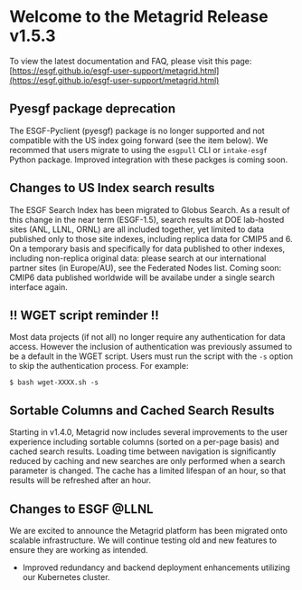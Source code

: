 # Welcome to the Metagrid Release v1.5.3

To view the latest documentation and FAQ, please visit this page:
[https://esgf.github.io/esgf-user-support/metagrid.html](https://esgf.github.io/esgf-user-support/metagrid.html)

## Pyesgf package deprecation

The ESGF-Pyclient (pyesgf) package is no longer supported and not compatible with the US index going forward (see the item below).
We recommed that users migrate to using the `esgpull` CLI or `intake-esgf` Python package.  Improved integration with these packges is coming soon.

## Changes to US Index search results

The ESGF Search Index has been migrated to Globus Search. As a result of this change in the near term (ESGF-1.5), search results at DOE lab-hosted sites (ANL, LLNL, ORNL) are all included together, yet limited to data published only to those site indexes, including replica data for CMIP5 and 6. On a temporary basis and specifically for data published to other indexes, including non-replica original data: please search at our international partner sites (in Europe/AU), see the Federated Nodes list. Coming soon: CMIP6 data published worldwide will be availabe under a single search interface again.

## !! WGET script reminder !!

Most data projects (if not all) no longer require any authentication for data access. However the inclusion of authentication was previously assumed to be a default in the WGET script. Users must run the script with the `-s` option to skip the authentication process. For example:

```
$ bash wget-XXXX.sh -s
```

## Sortable Columns and Cached Search Results

Starting in v1.4.0, Metagrid now includes several improvements to the user experience including sortable columns (sorted on a per-page basis) and cached search results. Loading time between navigation is significantly reduced by caching and new searches are only performed when a search parameter is changed. The cache has a limited lifespan of an hour, so that results will be refreshed after an hour.

## Changes to ESGF @LLNL

We are excited to announce the Metagrid platform has been migrated onto scalable infrastructure. We will continue testing old and new features to ensure they are working as intended.

- Improved redundancy and backend deployment enhancements utilizing our Kubernetes cluster.
